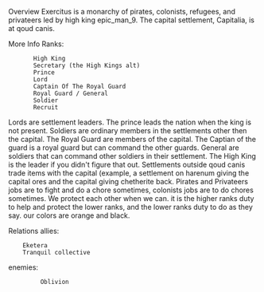 Overview
Exercitus is a monarchy of pirates, colonists, refugees, and privateers led by high king epic_man_9. The capital settlement, Capitalia, is at qoud canis.

More Info
Ranks:

           High King
           Secretary (the High Kings alt)
           Prince
           Lord
           Captain Of The Royal Guard
           Royal Guard / General
           Soldier
           Recruit
Lords are settlement leaders. The prince leads the nation when the king is not present. Soldiers are ordinary members in the settlements other then the capital. The Royal Guard are members of the capital. The Captian of the guard is a royal guard but can command the other guards. General are soldiers that can command other soldiers in their settlement. The High King is the leader if you didn't figure that out. Settlements outside qoud canis trade items with the capital (example, a settlement on harenum giving the capital ores and the capital giving chetherite back. Pirates and Privateers jobs are to fight and do a chore sometimes, colonists jobs are to do chores sometimes. We protect each other when we can. it is the higher ranks duty to help and protect the lower ranks, and the lower ranks duty to do as they say. our colors are orange and black.


Relations
allies:

        Eketera
        Tranquil collective
enemies:

             Oblivion